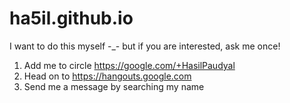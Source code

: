 # ha5il.github.io

I want to do this myself -_- but if you are interested, ask me once!


1. Add me to circle https://google.com/+HasilPaudyal
2. Head on to https://hangouts.google.com
3. Send me a message by searching my name

